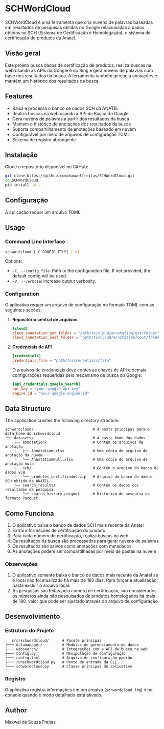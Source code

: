 # SCHWordCloud

SCHWordCloud é uma ferramenta que cria nuvens de palavras baseadas em resultados de pesquisas obtidas no Google relacionadas a dados obtidos no SCH (Sistema de Certificação e Homologação), o sistema de certificação de produtos da Anatel.

## Visão geral

Este projeto busca dados de certificação de produtos, realiza buscas na web usando as APIs do Google e do Bing e gera nuvens de palavras com base nos resultados da busca. A ferramenta também gerencia anotações e mantém um histórico dos resultados da busca.

## Features

- Baixa e processa o banco de dados SCH da ANATEL
- Realiza buscas na web usando a API de Busca do Google
- Gera nuvens de palavras a partir dos resultados da busca
- Mantém o histórico de anotações dos resultados da busca
- Suporta compartilhamento de anotações baseado em nuvem
- Configurável por meio de arquivos de configuração TOML
- Sistema de registro abrangente

## Instalação

Clone o repositório disponível no GitHub:

```bash
git clone https://github.com/maxwelfreitas/SCHWordCloud.git
cd SCHWordCloud
pip install -e .
```

## Configuração

A aplicação requer um arquivo TOML

## Usage

### Command Line Interface

```bash
schwordcloud [-C CONFIG_FILE] [-V]
```

Options:
- `-C, --config_file`: Path to the configuration file. If not provided, the default config will be used.
- `-V, --verbose`: Increase output verbosity.

### Configuration

O aplicativo requer um arquivo de configuração no formato TOML com as seguintes seções:

1. **Repositório central de arquivos**
   ```toml
   [cloud]
   cloud_annotation_get_folder = "path/to/cloud/annotation/get/folder"
   cloud_annotation_post_folder = "path/to/cloud/annotation/post/folder"
   ```

2. **Credenciais de API**
   ```toml
   [credentials]
   credentials_file = "path/to/credentials/file"
   ```

   O arquivos de credenciais deve contes as chaves de API e demais configurações requeridas pelo mecanismo de busca do Google:
   ```toml
   [api_credentials.google_search]
   api_key = "your-google-api-key"
   engine_id = "your-google-engine-id"

   ```

## Data Structure

The application creates the following directory structure:

```
schwordcloud/                           # A pasta principal para o data_home do schwordcloud
└── datasets/                           # A pasta home dos dados
    ├── annotation/                     # Contém os arquivos de anotação
    |   ├── Annotation.xlsx             # Uma cópia do arquivo de anotação da nuvem
    |   └── AnnotationNull.xlsx         # Uma cópia do arquivo de anotação nula
    ├── sch/                            # Contém o arquivo do banco de dados SCH
    |   └── produtos_certificados.zip   # Arquivo do banco de dados SCH obtido da ANATEL
    └── search_results/                 # Contém os dados dos resultados da pesquisa
        └── search_history.parquet      # Histórico de pesquisa no formato Parquet
```

## Como Funciona

1. O aplicativo baixa o banco de dados SCH mais recente da Anatel
2. Extrai informações de certificação do produto
3. Para cada número de certificação, realiza buscas na web
4. Os resultados da busca são processados ​​para gerar nuvens de palavras
5. Os resultados são salvos como anotações com metadados
6. As anotações podem ser compartilhadas por meio de pastas na nuvem

### Observações
1. O aplicativo somente baixa o banco de dados mais recente da Anatel se o local não foi atualizado há mais de 180 dias. Para forçar a atualização, basta excluir o arquivo local.
2. As pesquisas são feitas pelo número de certificação, são considerados os números ainda não pesquisados de produtos homologados há mais de 180, valor que pode ser ajustado através do arquivo de configuração.

## Desenvolvimento

### Estrutura do Projeto

```
   src/schwordcloud/      # Pacote principal
├─── datamanager/         # Módulos de gerenciamento de dados
├─── websearch/           # Integrações com a API de busca na web
├─── config.py            # Manipulação de configuração
├─── config.toml          # Arquivo de configuração padrão
├─── runschwordcloud.py   # Ponto de entrada da CLI
└─── schwordcloud.py      # Classe principal do aplicativo
```

### Registro

O aplicativo registra informações em um arquivo (`schwordcloud.log`) e no console quando o modo detalhado está ativado.

## Author

Maxwel de Souza Freitas
